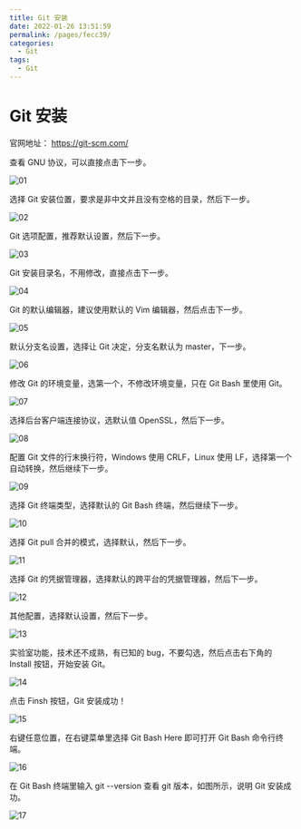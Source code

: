 ```yaml
---
title: Git 安装
date: 2022-01-26 13:51:59
permalink: /pages/fecc39/
categories:
  - Git
tags:
  - Git
---
```

# Git 安装

 官网地址： https://git-scm.com/

查看 GNU 协议，可以直接点击下一步。

![01](https://cdn.jsdmirror.com//gh/xustudyxu/image-hosting@master/studynotes/Git/images/02/01.png)

选择 Git 安装位置，要求是非中文并且没有空格的目录，然后下一步。

![02](https://cdn.jsdmirror.com//gh/xustudyxu/image-hosting@master/studynotes/Git/images/02/02.png)

Git 选项配置，推荐默认设置，然后下一步。

![03](https://cdn.jsdmirror.com//gh/xustudyxu/image-hosting@master/studynotes/Git/images/02/03.png)

Git 安装目录名，不用修改，直接点击下一步。

![04](https://cdn.jsdmirror.com//gh/xustudyxu/image-hosting@master/studynotes/Git/images/02/04.png)

Git 的默认编辑器，建议使用默认的 Vim 编辑器，然后点击下一步。

![05](https://cdn.jsdmirror.com//gh/xustudyxu/image-hosting@master/studynotes/Git/images/02/05.png)

默认分支名设置，选择让 Git 决定，分支名默认为 master，下一步。

![06](https://cdn.jsdmirror.com//gh/xustudyxu/image-hosting@master/studynotes/Git/images/02/06.png)

修改 Git 的环境变量，选第一个，不修改环境变量，只在 Git Bash 里使用 Git。

![07](https://cdn.jsdmirror.com//gh/xustudyxu/image-hosting@master/studynotes/Git/images/02/07.png)

选择后台客户端连接协议，选默认值 OpenSSL，然后下一步。

![08](https://cdn.jsdmirror.com//gh/xustudyxu/image-hosting@master/studynotes/Git/images/02/08.png)

配置 Git 文件的行末换行符，Windows 使用 CRLF，Linux 使用 LF，选择第一个自动转换，然后继续下一步。

![09](https://cdn.jsdmirror.com//gh/xustudyxu/image-hosting@master/studynotes/Git/images/02/09.png)

选择 Git 终端类型，选择默认的 Git Bash 终端，然后继续下一步。

![10](https://cdn.jsdmirror.com//gh/xustudyxu/image-hosting@master/studynotes/Git/images/02/10.png)

选择 Git pull 合并的模式，选择默认，然后下一步。

![11](https://cdn.jsdmirror.com//gh/xustudyxu/image-hosting@master/studynotes/Git/images/02/11.png)

选择 Git 的凭据管理器，选择默认的跨平台的凭据管理器，然后下一步。

![12](https://cdn.jsdmirror.com//gh/xustudyxu/image-hosting@master/studynotes/Git/images/02/12.png)

其他配置，选择默认设置，然后下一步。

![13](https://cdn.jsdmirror.com//gh/xustudyxu/image-hosting@master/studynotes/Git/images/02/13.png)

实验室功能，技术还不成熟，有已知的 bug，不要勾选，然后点击右下角的 Install
按钮，开始安装 Git。

![14](https://cdn.jsdmirror.com//gh/xustudyxu/image-hosting@master/studynotes/Git/images/02/14.png)

点击 Finsh 按钮，Git 安装成功！

![15](https://cdn.jsdmirror.com//gh/xustudyxu/image-hosting@master/studynotes/Git/images/02/15.png)

右键任意位置，在右键菜单里选择 Git Bash Here 即可打开 Git Bash 命令行终端。

![16](https://cdn.jsdmirror.com//gh/xustudyxu/image-hosting@master/studynotes/Git/images/02/16.png)

在 Git Bash 终端里输入 git --version 查看 git 版本，如图所示，说明 Git 安装成功。

![17](https://cdn.jsdmirror.com//gh/xustudyxu/image-hosting@master/studynotes/Git/images/02/17.png)

